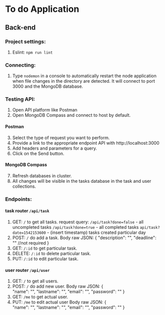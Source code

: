 # To do Application
## Back-end

### Project settings:
1. Eslint: `npm run lint` 

### Connecting:
1.  Type `nodemon` in a console to automatically restart the node application when file changes in the directory are detected. It will connect to port 3000 and the MongoDB database.

### Testing API:
1. Open API platform like Postman 
2. Open MongoDB Compass and connect to host by default.
#### Postman
3. Select the type of request you want to perform.
4. Provide a link to the appropriate endpoint API with http://localhost:3000
5. Add headers and parameters for a query. 
6. Click on the Send button.
#### MongoDB Compass 
7. Refresh databases in cluster.
8. All changes will be visible in the tasks database in the task and user collections.

### Endpoints:
#### task router `/api/task`
1. GET: `/` to get all tasks.
  request query:
  `/api/task?done=false` - all uncompleted tasks
  `/api/task?done=true` - all completed tasks
  `api/task?date=1542153600` - (insert timestamp) tasks created particular day
2. POST: `/` do add a task.
    Body raw JSON:
    {
      "description": "<String>",
      "deadline": "<YYYY-MM-DD>" //not required
    }
3. GET: `/:id` to get particular task.
4. DELETE: `/:id` to delete particular task.
5. PUT: `/:id` to edit particular task.

#### user router `/api/user`
1. GET: `/` to get all users.
2. POST: `/` do add new user.
    Body raw JSON:
    {	
      "name": "<String>",
      "lastname": "<String>",
      "email": "<String>",
      "password": "<String>"
    }
3. GET: `/me` to get actual user.
4. PUT: `/me` to edit actual user
    Body raw JSON:
    {	
      "name": "<String>",
      "lastname": "<String>",
      "email": "<String>",
      "password": "<String>"
    }
